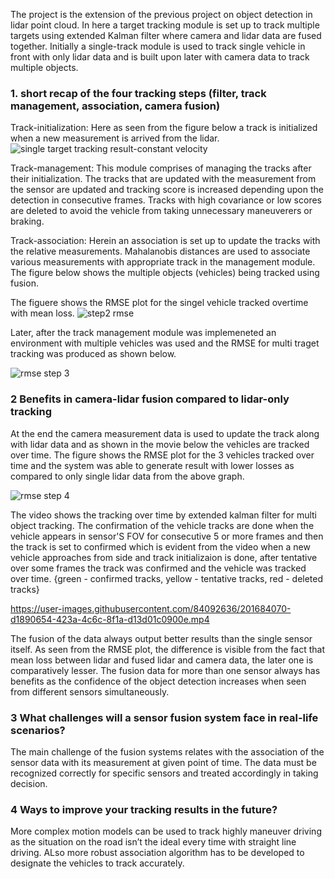 The project is the extension of the previous project on object detection in lidar point cloud. In here a target tracking module is set up to track multiple targets using extended Kalman filter where camera and lidar data are fused together. Initially a single-track module is used to track single vehicle in front with only lidar data and is built upon later with camera data to track multiple objects.


### 1. short recap of the four tracking steps  (filter, track management, association, camera fusion)

Track-initialization: Here as seen from the figure below a track is initialized when a new measurement is arrived from the lidar.
![single target tracking result-constant velocity ](https://user-images.githubusercontent.com/84092636/201680138-4a78f4a2-12e0-4b7c-8206-e3faa066f37a.png)

Track-management: This module comprises of managing the tracks after their initialization. The tracks that are updated with the measurement from the sensor are updated and tracking score is increased depending upon the detection in consecutive frames. Tracks with high covariance or low scores are deleted to avoid the vehicle from taking unnecessary maneuverers or braking.

Track-association: Herein an association is set up to update the tracks with the relative measurements. Mahalanobis distances are used to associate various measurements with appropriate track in the management module. The figure below shows the multiple objects (vehicles) being tracked using fusion.

The figuere shows the RMSE plot for the singel vehicle tracked overtime with mean loss.
![step2 rmse](https://user-images.githubusercontent.com/84092636/201682309-29b87dce-04ae-489b-9089-93d17e4b90b6.png)

Later, after the track management module was implemeneted an environment with multiple vehicles was used and the RMSE for multi traget tracking was produced as shown below.

![rmse step 3](https://user-images.githubusercontent.com/84092636/201682846-d44ab7a4-6658-4406-b1aa-6f4f980e93c1.png)

### 2 Benefits in camera-lidar fusion compared to lidar-only tracking

At the end the camera measurement data is used to update the track along with lidar data and as shown in the movie below the vehicles are tracked over time. The figure shows the RMSE plot for the 3 vehicles tracked over time and the system was able to generate result with lower losses as compared to only single lidar data from the above graph.

![rmse step 4](https://user-images.githubusercontent.com/84092636/201683204-8e1e7903-db04-4d2e-87b4-72df283fbfd7.png)

The video shows the tracking over time by extended kalman filter for multi object tracking. The confirmation of the vehicle tracks are done when the vehicle appears in sensor'S FOV for consecutive 5 or more frames and then the track is set to confirmed which is evident from the video when a new vehicle approaches from side and track initializaion is done, after tentative over some frames the track was confirmed and the vehicle was tracked over time.
{green - confirmed tracks, yellow - tentative tracks, red - deleted tracks}

https://user-images.githubusercontent.com/84092636/201684070-d1890654-423a-4c6c-8f1a-d13d01c0900e.mp4

The fusion of the data always output better results than the single sensor itself. As seen from the RMSE plot, the difference is visible from the fact that mean loss between lidar and fused lidar and camera data, the later one is comparatively lesser. The fusion data for more than one sensor always has benefits as the confidence of the object detection increases when seen from different sensors simultaneously. 

### 3 What challenges will a sensor fusion system face in real-life scenarios?
The main challenge of the fusion systems relates with the association of the sensor data with its measurement at given point of time. The data must be recognized correctly for specific sensors and treated accordingly in taking decision.

### 4 Ways to improve your tracking results in the future?

More complex motion models can be used to track highly maneuver driving as the situation on the road isn’t the ideal every time with straight line driving. ALso more robust association algorithm  has to be developed to designate the vehicles to track accurately.









